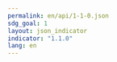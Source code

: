 ```yaml
---
permalink: en/api/1-1-0.json
sdg_goal: 1
layout: json_indicator
indicator: "1.1.0"
lang: en
---
```

